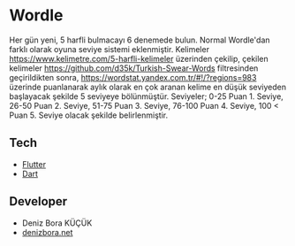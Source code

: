 # Wordle
Her gün yeni, 5 harfli bulmacayı 6 denemede bulun.
Normal Wordle'dan farklı olarak oyuna seviye sistemi eklenmiştir.
Kelimeler https://www.kelimetre.com/5-harfli-kelimeler üzerinden çekilip, çekilen kelimeler https://github.com/d35k/Turkish-Swear-Words filtresinden geçirildikten sonra, https://wordstat.yandex.com.tr/#!/?regions=983 üzerinde puanlanarak aylık olarak en çok aranan kelime en düşük seviyeden başlayacak şekilde 5 seviyeye bölünmüştür.
Seviyeler;
0-25 Puan 1. Seviye,
26-50 Puan 2. Seviye,
51-75 Puan 3. Seviye,
76-100 Puan 4. Seviye,
100 < Puan 5. Seviye
olacak şekilde belirlenmiştir.

## Tech

- [Flutter](https://flutter.dev/)
- [Dart](https://dart.dev/)

## Developer

- Deniz Bora KÜÇÜK
- [denizbora.net](https://denizbora.net/)
